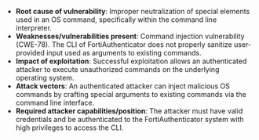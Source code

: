 - **Root cause of vulnerability**: Improper neutralization of special elements used in an OS command, specifically within the command line interpreter.
- **Weaknesses/vulnerabilities present**:  Command injection vulnerability (CWE-78). The CLI of FortiAuthenticator does not properly sanitize user-provided input used as arguments to existing commands.
- **Impact of exploitation**: Successful exploitation allows an authenticated attacker to execute unauthorized commands on the underlying operating system.
- **Attack vectors**: An authenticated attacker can inject malicious OS commands by crafting special arguments to existing commands via the command line interface.
- **Required attacker capabilities/position**: The attacker must have valid credentials and be authenticated to the FortiAuthenticator system with high privileges to access the CLI.